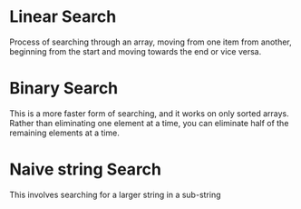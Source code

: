 # Linear Search
Process of searching through an array, moving from one item from another, beginning from the start and moving towards the end or vice versa.

# Binary Search
This is a more faster form of searching, and it works on only sorted arrays. Rather than eliminating one element at a time, you can eliminate half of the remaining elements at a time.

# Naive string Search
This involves searching for a larger string in a sub-string